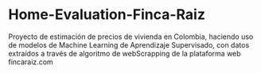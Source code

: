 # Home-Evaluation-Finca-Raiz
Proyecto de estimación de precios de vivienda en Colombia, haciendo uso de modelos de Machine Learning de Aprendizaje Supervisado, con datos extraídos a través de algoritmo de webScrapping de la plataforma web fincaraiz.com
